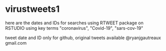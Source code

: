 # virustweets1
here are the dates and IDs for searches using RTWEET package on RSTUDIO using key terms  "coronavirus", "Covid-19", "sars-cov-19" 

tweet date and ID only for github, original tweets available @ryanjgautreaux gmail.com

